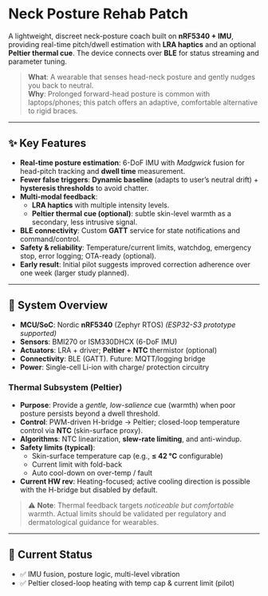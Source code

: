 # Neck Posture Rehab Patch
A lightweight, discreet neck-posture coach built on **nRF5340 + IMU**, providing real-time pitch/dwell estimation with **LRA haptics** and an optional **Peltier thermal cue**. The device connects over **BLE** for status streaming and parameter tuning.

> **What**: A wearable that senses head-neck posture and gently nudges you back to neutral.  
> **Why**: Prolonged forward-head posture is common with laptops/phones; this patch offers an adaptive, comfortable alternative to rigid braces.

---

## ✨ Key Features
- **Real-time posture estimation**: 6-DoF IMU with *Madgwick* fusion for head-pitch tracking and **dwell time** measurement.
- **Fewer false triggers**: **Dynamic baseline** (adapts to user’s neutral drift) + **hysteresis thresholds** to avoid chatter.
- **Multi-modal feedback**:
  - **LRA haptics** with multiple intensity levels.
  - **Peltier thermal cue (optional)**: subtle skin-level warmth as a secondary, less intrusive signal.
- **BLE connectivity**: Custom **GATT** service for state notifications and command/control.
- **Safety & reliability**: Temperature/current limits, watchdog, emergency stop, error logging; OTA-ready (optional).
- **Early result**: Initial pilot suggests improved correction adherence over one week (larger study planned).

---

## 🧩 System Overview
- **MCU/SoC**: Nordic **nRF5340** (Zephyr RTOS) *(ESP32-S3 prototype supported)*  
- **Sensors**: BMI270 or ISM330DHCX (6-DoF IMU)  
- **Actuators**: LRA + driver; **Peltier + NTC** thermistor (optional)  
- **Connectivity**: BLE (GATT). Future: MQTT/logging bridge  
- **Power**: Single-cell Li-ion with charge/ protection circuitry

### Thermal Subsystem (Peltier)
- **Purpose**: Provide a *gentle, low-salience* cue (warmth) when poor posture persists beyond a dwell threshold.
- **Control**: PWM-driven H-bridge → Peltier; closed-loop temperature control via **NTC** (skin-surface proxy).  
- **Algorithms**: NTC linearization, **slew-rate limiting**, and anti-windup.  
- **Safety limits (typical)**:
  - Skin-surface temperature cap (e.g., **≤ 42 °C** configurable)
  - Current limit with fold-back
  - Auto cool-down on over-temp / fault
- **Current HW rev**: Heating-focused; active cooling direction is possible with the H-bridge but disabled by default.

> ⚠️ **Note**: Thermal feedback targets *noticeable but comfortable* warmth. Actual limits should be validated per regulatory and dermatological guidance for wearables.

---

## 🔎 Current Status
- ✅ IMU fusion, posture logic, multi-level vibration
- ✅ Peltier closed-loop heating with temp cap & current limit (pilot)


